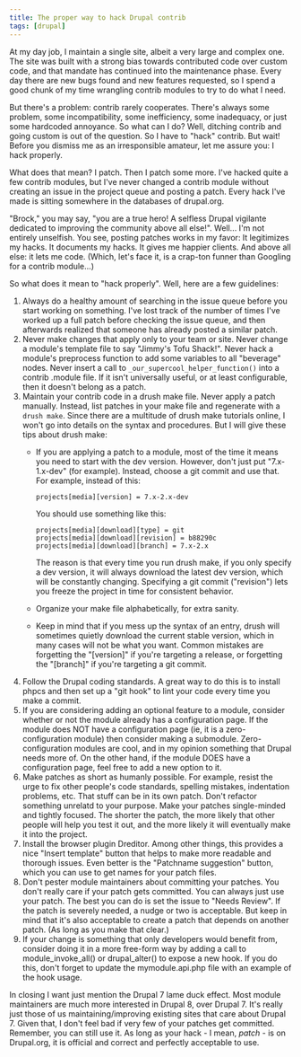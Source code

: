 ```yaml
---
title: The proper way to hack Drupal contrib
tags: [drupal]
---
```

At my day job, I maintain a single site, albeit a very large and complex one. The site was built with a strong bias towards contributed code over custom code, and that mandate has continued into the maintenance phase. Every day there are new bugs found and new features requested, so I spend a good chunk of my time wrangling contrib modules to try to do what I need.

But there's a problem: contrib rarely cooperates. There's always some problem, some incompatibility, some inefficiency, some inadequacy, or just some hardcoded annoyance. So what can I do? Well, ditching contrib and going custom is out of the question. So I have to "hack" contrib. But wait! Before you dismiss me as an irresponsible amateur, let me assure you: I hack properly.

What does that mean? I patch. Then I patch some more. I've hacked quite a few contrib modules, but I've never changed a contrib module without creating an issue in the project queue and posting a patch. Every hack I've made is sitting somewhere in the databases of drupal.org.

"Brock," you may say, "you are a true hero! A selfless Drupal vigilante dedicated to improving the community above all else!". Well... I'm not entirely unselfish. You see, posting patches works in my favor: It legitimizes my hacks. It documents my hacks. It gives me happier clients. And above all else: it lets me code. (Which, let's face it, is a crap-ton funner than Googling for a contrib module...)

So what does it mean to "hack properly". Well, here are a few guidelines:

1. Always do a healthy amount of searching in the issue queue before you start working on something. I've lost track of the number of times I've worked up a full patch before checking the issue queue, and then afterwards realized that someone has already posted a similar patch.
2. Never make changes that apply only to your team or site. Never change a module's template file to say "Jimmy's Tofu Shack!". Never hack a module's preprocess function to add some variables to all "beverage" nodes. Never insert a call to `_our_supercool_helper_function()` into a contrib .module file. If it isn't universally useful, or at least configurable, then it doesn't belong as a patch.
3. Maintain your contrib code in a drush make file. Never apply a patch manually. Instead, list patches in your make file and regenerate with a `drush make`. Since there are a multitude of drush make tutorials online, I won't go into details on the syntax and procedures. But I will give these tips about drush make:
    * If you are applying a patch to a module, most of the time it means you need to start with the dev version. However, don't just put "7.x-1.x-dev" (for example). Instead, choose a git commit and use that. For example, instead of this:

          projects[media][version] = 7.x-2.x-dev

        You should use something like this:

          projects[media][download][type] = git  
          projects[media][download][revision] = b88290c  
          projects[media][download][branch] = 7.x-2.x  

        The reason is that every time you run drush make, if you only specify a dev version, it will always download the latest dev version, which will be constantly changing. Specifying a git commit ("revision") lets you freeze the project in time for consistent behavior.

    * Organize your make file alphabetically, for extra sanity.
    * Keep in mind that if you mess up the syntax of an entry, drush will sometimes quietly download the current stable version, which in many cases will not be what you want. Common mistakes are forgetting the "[version]" if you're targeting a release, or forgetting the "[branch]" if you're targeting a git commit.
4. Follow the Drupal coding standards. A great way to do this is to install phpcs and then set up a "git hook" to lint your code every time you make a commit.
5. If you are considering adding an optional feature to a module, consider whether or not the module already has a configuration page. If the module does NOT have a configuration page (ie, it is a zero-configuration module) then consider making a submodule. Zero-configuration modules are cool, and in my opinion something that Drupal needs more of. On the other hand, if the module DOES have a configuration page, feel free to add a new option to it.
6. Make patches as short as humanly possible. For example, resist the urge to fix other people's code standards, spelling mistakes, indentation problems, etc. That stuff can be in its own patch. Don't refactor something unrelatd to your purpose. Make your patches single-minded and tightly focused. The shorter the patch, the more likely that other people will help you test it out, and the more likely it will eventually make it into the project.
7. Install the browser plugin Dreditor. Among other things, this provides a nice "Insert template" button that helps to make more readable and thorough issues. Even better is the "Patchname suggestion" button, which you can use to get names for your patch files.
8. Don't pester module maintainers about committing your patches. You don't really care if your patch gets committed. You can always just use your patch. The best you can do is set the issue to "Needs Review". If the patch is severely needed, a nudge or two is acceptable. But keep in mind that it's also acceptable to create a patch that depends on another patch. (As long as you make that clear.)
9. If your change is something that only developers would benefit from, consider doing it in a more free-form way by adding a call to module_invoke_all() or drupal_alter() to expose a new hook. If you do this, don't forget to update the mymodule.api.php file with an example of the hook usage.

In closing I want just mention the Drupal 7 lame duck effect. Most module maintainers are much more interested in Drupal 8, over Drupal 7. It's really just those of us maintaining/improving existing sites that care about Drupal 7. Given that, I don't feel bad if very few of your patches get committed. Remember, you can still use it. As long as your hack - I mean, _patch_ - is on Drupal.org, it is official and correct and perfectly acceptable to use.

